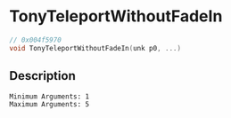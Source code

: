# TonyTeleportWithoutFadeIn
```c
// 0x004f5970
void TonyTeleportWithoutFadeIn(unk p0, ...)
```
## Description
```
Minimum Arguments: 1
Maximum Arguments: 5
```
